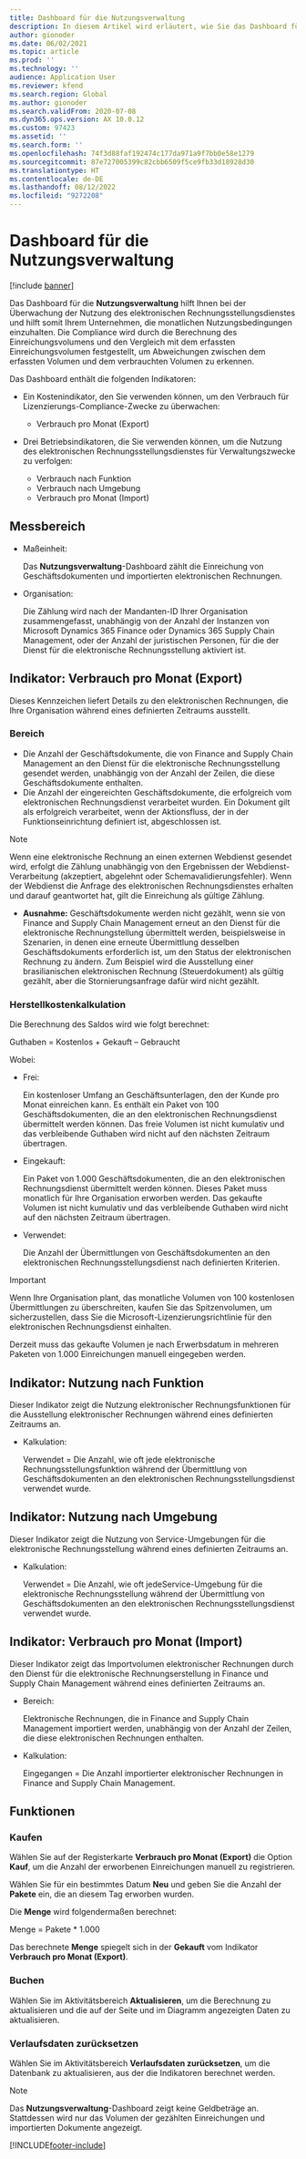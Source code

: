 ```yaml
---
title: Dashboard für die Nutzungsverwaltung
description: In diesem Artikel wird erläutert, wie Sie das Dashboard für die Nutzungsverwaltung verwenden, um die Nutzung des Dienstes für die elektronische Rechnungsstellung zu überwachen und konform zu bleiben.
author: gionoder
ms.date: 06/02/2021
ms.topic: article
ms.prod: ''
ms.technology: ''
audience: Application User
ms.reviewer: kfend
ms.search.region: Global
ms.author: gionoder
ms.search.validFrom: 2020-07-08
ms.dyn365.ops.version: AX 10.0.12
ms.custom: 97423
ms.assetid: ''
ms.search.form: ''
ms.openlocfilehash: 74f3d88faf192474c177da971a9f7bb0e58e1279
ms.sourcegitcommit: 87e727005399c82cbb6509f5ce9fb33d18928d30
ms.translationtype: HT
ms.contentlocale: de-DE
ms.lasthandoff: 08/12/2022
ms.locfileid: "9272208"
---
```

# <a name="usage-management-dashboard"></a>Dashboard für die Nutzungsverwaltung

[!include [banner](../includes/banner.md)]

Das Dashboard für die **Nutzungsverwaltung** hilft Ihnen bei der Überwachung der Nutzung des elektronischen Rechnungsstellungsdienstes und hilft somit Ihrem Unternehmen, die monatlichen Nutzungsbedingungen einzuhalten. Die Compliance wird durch die Berechnung des Einreichungsvolumens und den Vergleich mit dem erfassten Einreichungsvolumen festgestellt, um Abweichungen zwischen dem erfassten Volumen und dem verbrauchten Volumen zu erkennen.

Das Dashboard enthält die folgenden Indikatoren:

- Ein Kostenindikator, den Sie verwenden können, um den Verbrauch für Lizenzierungs-Compliance-Zwecke zu überwachen:

    - Verbrauch pro Monat (Export)

- Drei Betriebsindikatoren, die Sie verwenden können, um die Nutzung des elektronischen Rechnungsstellungsdienstes für Verwaltungszwecke zu verfolgen:

    - Verbrauch nach Funktion
    - Verbrauch nach Umgebung
    - Verbrauch pro Monat (Import)

## <a name="measurement-scope"></a>Messbereich

- Maßeinheit: 

    Das **Nutzungsverwaltung**-Dashboard zählt die Einreichung von Geschäftsdokumenten und importierten elektronischen Rechnungen.

- Organisation: 

    Die Zählung wird nach der Mandanten-ID Ihrer Organisation zusammengefasst, unabhängig von der Anzahl der Instanzen von Microsoft Dynamics 365 Finance oder Dynamics 365 Supply Chain Management, oder der Anzahl der juristischen Personen, für die der Dienst für die elektronische Rechnungsstellung aktiviert ist.


## <a name="indicator-usage-per-month-export"></a>Indikator: Verbrauch pro Monat (Export)

Dieses Kennzeichen liefert Details zu den elektronischen Rechnungen, die Ihre Organisation während eines definierten Zeitraums ausstellt.

### <a name="scope"></a>Bereich
- Die Anzahl der Geschäftsdokumente, die von Finance and Supply Chain Management an den Dienst für die elektronische Rechnungsstellung gesendet werden, unabhängig von der Anzahl der Zeilen, die diese Geschäftsdokumente enthalten.
- Die Anzahl der eingereichten Geschäftsdokumente, die erfolgreich vom elektronischen Rechnungsdienst verarbeitet wurden. Ein Dokument gilt als erfolgreich verarbeitet, wenn der Aktionsfluss, der in der Funktionseinrichtung definiert ist, abgeschlossen ist.

> [!NOTE]
> Wenn eine elektronische Rechnung an einen externen Webdienst gesendet wird, erfolgt die Zählung unabhängig von den Ergebnissen der Webdienst-Verarbeitung (akzeptiert, abgelehnt oder Schemavalidierungsfehler). Wenn der Webdienst die Anfrage des elektronischen Rechnungsdienstes erhalten und darauf geantwortet hat, gilt die Einreichung als gültige Zählung.

- **Ausnahme:** Geschäftsdokumente werden nicht gezählt, wenn sie von Finance and Supply Chain Management erneut an den Dienst für die elektronische Rechnungstellung übermittelt werden, beispielsweise in Szenarien, in denen eine erneute Übermittlung desselben Geschäftsdokuments erforderlich ist, um den Status der elektronischen Rechnung zu ändern. Zum Beispiel wird die Ausstellung einer brasilianischen elektronischen Rechnung (Steuerdokument) als gültig gezählt, aber die Stornierungsanfrage dafür wird nicht gezählt.


### <a name="calculation"></a>Herstellkostenkalkulation

Die Berechnung des Saldos wird wie folgt berechnet:

Guthaben = Kostenlos + Gekauft – Gebraucht

Wobei:

- Frei:
  
    Ein kostenloser Umfang an Geschäftsunterlagen, den der Kunde pro Monat einreichen kann. Es enthält ein Paket von 100 Geschäftsdokumenten, die an den elektronischen Rechnungsdienst übermittelt werden können. Das freie Volumen ist nicht kumulativ und das verbleibende Guthaben wird nicht auf den nächsten Zeitraum übertragen.
  
- Eingekauft:
  
    Ein Paket von 1.000 Geschäftsdokumenten, die an den elektronischen Rechnungsdienst übermittelt werden können. Dieses Paket muss monatlich für Ihre Organisation erworben werden. Das gekaufte Volumen ist nicht kumulativ und das verbleibende Guthaben wird nicht auf den nächsten Zeitraum übertragen.
  
- Verwendet: 

    Die Anzahl der Übermittlungen von Geschäftsdokumenten an den elektronischen Rechnungsstellungsdienst nach definierten Kriterien.
   
> [!IMPORTANT]
> Wenn Ihre Organisation plant, das monatliche Volumen von 100 kostenlosen Übermittlungen zu überschreiten, kaufen Sie das Spitzenvolumen, um sicherzustellen, dass Sie die Microsoft-Lizenzierungsrichtlinie für den elektronischen Rechnungsdienst einhalten.
>
> Derzeit muss das gekaufte Volumen je nach Erwerbsdatum in mehreren Paketen von 1.000 Einreichungen manuell eingegeben werden.

## <a name="indicator-usage-by-feature"></a>Indikator: Nutzung nach Funktion

Dieser Indikator zeigt die Nutzung elektronischer Rechnungsfunktionen für die Ausstellung elektronischer Rechnungen während eines definierten Zeitraums an.

- Kalkulation:
  
    Verwendet = Die Anzahl, wie oft jede elektronische Rechnungsstellungsfunktion während der Übermittlung von Geschäftsdokumenten an den elektronischen Rechnungsstellungsdienst verwendet wurde.

## <a name="indicator-usage-by-environment"></a>Indikator: Nutzung nach Umgebung

Dieser Indikator zeigt die Nutzung von Service-Umgebungen für die elektronische Rechnungsstellung während eines definierten Zeitraums an.

- Kalkulation:
    
    Verwendet = Die Anzahl, wie oft jedeService-Umgebung für die elektronische Rechnungsstellung während der Übermittlung von Geschäftsdokumenten an den elektronischen Rechnungsstellungsdienst verwendet wurde.

## <a name="indicator-usage-per-month-import"></a>Indikator: Verbrauch pro Monat (Import)

Dieser Indikator zeigt das Importvolumen elektronischer Rechnungen durch den Dienst für die elektronische Rechnungserstellung in Finance und Supply Chain Management während eines definierten Zeitraums an.

- Bereich:

    Elektronische Rechnungen, die in Finance and Supply Chain Management importiert werden, unabhängig von der Anzahl der Zeilen, die diese elektronischen Rechnungen enthalten.

- Kalkulation:

    Eingegangen = Die Anzahl importierter elektronischer Rechnungen in Finance and Supply Chain Management.

## <a name="functions"></a>Funktionen
### <a name="purchase"></a>Kaufen

Wählen Sie auf der Registerkarte **Verbrauch pro Monat (Export)** die Option **Kauf**, um die Anzahl der erworbenen Einreichungen manuell zu registrieren.

Wählen Sie für ein bestimmtes Datum **Neu** und geben Sie die Anzahl der **Pakete** ein, die an diesem Tag erworben wurden.

Die **Menge** wird folgendermaßen berechnet:

Menge = Pakete * 1.000

Das berechnete **Menge** spiegelt sich in der **Gekauft** vom Indikator **Verbrauch pro Monat (Export)**.

### <a name="update"></a>Buchen

Wählen Sie im Aktivitätsbereich **Aktualisieren**, um die Berechnung zu aktualisieren und die auf der Seite und im Diagramm angezeigten Daten zu aktualisieren.

### <a name="reset-history-data"></a>Verlaufsdaten zurücksetzen

Wählen Sie im Aktivitätsbereich **Verlaufsdaten zurücksetzen**, um die Datenbank zu aktualisieren, aus der die Indikatoren berechnet werden.




> [!NOTE]
> Das **Nutzungsverwaltung**-Dashboard zeigt keine Geldbeträge an. Stattdessen wird nur das Volumen der gezählten Einreichungen und importierten Dokumente angezeigt.

[!INCLUDE[footer-include](../../includes/footer-banner.md)]
